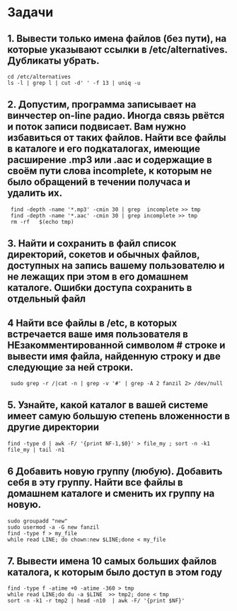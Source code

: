 # Задачи
## 1. Вывести только имена файлов (без пути), на которые указывают ссылки в /etc/alternatives. Дубликаты убрать.
  
    cd /etc/alternatives
    ls -l | grep l | cut -d' ' -f 13 | uniq -u
## 2. Допустим, программа записывает на винчестер on-line радио. Иногда связь рвётся и поток записи подвисает. Вам нужно избавиться от таких файлов. Найти все файлы в каталоге и его подкаталогах, имеющие расширение .mp3 или .aac и содержащие в своём пути слова incomplete, к которым не было обращений в течении получаса и удалить их.
    
     find -depth -name '*.mp3' -cmin 30 | grep  incomplete >> tmp
     find -depth -name '*.aac' -cmin 30 | grep incomplete >> tmp
     rm -rf   $(echo tmp)
     
 ## 3. Найти и сохранить в файл список директорий, сокетов и обычных файлов, доступных на запись вашему пользователю и не лежащих при этом в его домашнем каталоге. Ошибки доступа сохранить в отдельный файл   
 
 
 
## 4 Найти все файлы в /etc, в которых встречается ваше имя пользователя в НЕзакомментированной символом # строке и вывести имя файла, найденную строку и две следующие за ней строки.

     sudo grep -r /|cat -n | grep -v '#' | grep -A 2 fanzil 2> /dev/null


## 5. Узнайте, какой каталог в вашей системе имеет самую большую степень вложенности в другие директории
   
    find -type d | awk -F/ '{print NF-1,$0}' > file_my ; sort -n -k1 file_my | tail -n1

## 6  Добавить новую группу (любую). Добавить себя в эту группу. Найти все файлы в домашнем каталоге и сменить их группу на новую.

    sudo groupadd "new"
    sudo usermod -a -G new fanzil
    find -type f > my_file
    while read LINE; do chown:new $LINE;done < my_file

## 7. Вывести имена 10 самых больших файлов каталога, к которым было доступ в этом году

    find -type f -atime +0 -atime -360 > tmp
    while read LINE;do du -a $LINE  >> tmp2; done < tmp
    sort -n -k1 -r tmp2 | head -n10  | awk -F/ '{print $NF}'
